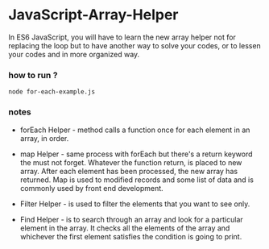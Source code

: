 # JavaScript-Array-Helper
 
 In ES6 JavaScript, you will have to learn the new array helper not for replacing the loop but to have another way to solve your codes, or to lessen  your codes and in more organized way.

### how to run ?
```node for-each-example.js```

### notes
- forEach Helper -  method calls a function once for each element in an array, in order.


- map Helper - same process with forEach but there's a return keyword the must not  forget. Whatever the function return, is placed
to new array. After each element has been processed, the new array has returned.
Map is used to modified records and some list of data and is commonly used by front end development.


- Filter Helper - is used to filter the elements that you want to see only.


- Find Helper - is to search through an array and look for a particular element in the array. It checks all the elements of the array and whichever the first element satisfies the condition is going to print.
 
